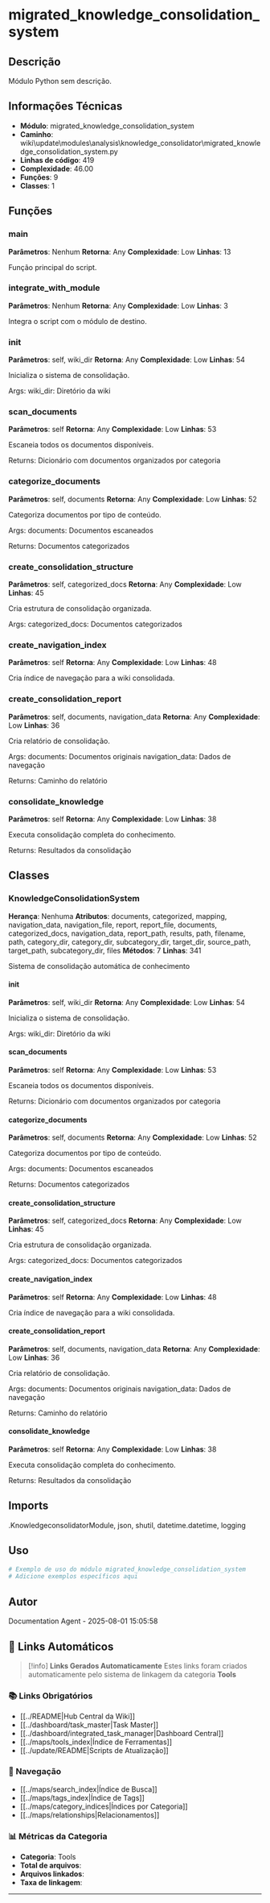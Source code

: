 # migrated_knowledge_consolidation_system

## Descrição

Módulo Python sem descrição.

## Informações Técnicas

- **Módulo**: migrated_knowledge_consolidation_system
- **Caminho**: wiki\update\modules\analysis\knowledge_consolidator\migrated_knowledge_consolidation_system.py
- **Linhas de código**: 419
- **Complexidade**: 46.00
- **Funções**: 9
- **Classes**: 1

## Funções

### main

**Parâmetros**: Nenhum
**Retorna**: Any
**Complexidade**: Low
**Linhas**: 13

Função principal do script.

### integrate_with_module

**Parâmetros**: Nenhum
**Retorna**: Any
**Complexidade**: Low
**Linhas**: 3

Integra o script com o módulo de destino.

### __init__

**Parâmetros**: self, wiki_dir
**Retorna**: Any
**Complexidade**: Low
**Linhas**: 54

Inicializa o sistema de consolidação.

Args:
    wiki_dir: Diretório da wiki

### scan_documents

**Parâmetros**: self
**Retorna**: Any
**Complexidade**: Low
**Linhas**: 53

Escaneia todos os documentos disponíveis.

Returns:
    Dicionário com documentos organizados por categoria

### categorize_documents

**Parâmetros**: self, documents
**Retorna**: Any
**Complexidade**: Low
**Linhas**: 52

Categoriza documentos por tipo de conteúdo.

Args:
    documents: Documentos escaneados
    
Returns:
    Documentos categorizados

### create_consolidation_structure

**Parâmetros**: self, categorized_docs
**Retorna**: Any
**Complexidade**: Low
**Linhas**: 45

Cria estrutura de consolidação organizada.

Args:
    categorized_docs: Documentos categorizados

### create_navigation_index

**Parâmetros**: self
**Retorna**: Any
**Complexidade**: Low
**Linhas**: 48

Cria índice de navegação para a wiki consolidada.

### create_consolidation_report

**Parâmetros**: self, documents, navigation_data
**Retorna**: Any
**Complexidade**: Low
**Linhas**: 36

Cria relatório de consolidação.

Args:
    documents: Documentos originais
    navigation_data: Dados de navegação
    
Returns:
    Caminho do relatório

### consolidate_knowledge

**Parâmetros**: self
**Retorna**: Any
**Complexidade**: Low
**Linhas**: 38

Executa consolidação completa do conhecimento.

Returns:
    Resultados da consolidação

## Classes

### KnowledgeConsolidationSystem

**Herança**: Nenhuma
**Atributos**: documents, categorized, mapping, navigation_data, navigation_file, report, report_file, documents, categorized_docs, navigation_data, report_path, results, path, filename, path, category_dir, category_dir, subcategory_dir, target_dir, source_path, target_path, subcategory_dir, files
**Métodos**: 7
**Linhas**: 341

Sistema de consolidação automática de conhecimento

#### __init__

**Parâmetros**: self, wiki_dir
**Retorna**: Any
**Complexidade**: Low
**Linhas**: 54

Inicializa o sistema de consolidação.

Args:
    wiki_dir: Diretório da wiki

#### scan_documents

**Parâmetros**: self
**Retorna**: Any
**Complexidade**: Low
**Linhas**: 53

Escaneia todos os documentos disponíveis.

Returns:
    Dicionário com documentos organizados por categoria

#### categorize_documents

**Parâmetros**: self, documents
**Retorna**: Any
**Complexidade**: Low
**Linhas**: 52

Categoriza documentos por tipo de conteúdo.

Args:
    documents: Documentos escaneados
    
Returns:
    Documentos categorizados

#### create_consolidation_structure

**Parâmetros**: self, categorized_docs
**Retorna**: Any
**Complexidade**: Low
**Linhas**: 45

Cria estrutura de consolidação organizada.

Args:
    categorized_docs: Documentos categorizados

#### create_navigation_index

**Parâmetros**: self
**Retorna**: Any
**Complexidade**: Low
**Linhas**: 48

Cria índice de navegação para a wiki consolidada.

#### create_consolidation_report

**Parâmetros**: self, documents, navigation_data
**Retorna**: Any
**Complexidade**: Low
**Linhas**: 36

Cria relatório de consolidação.

Args:
    documents: Documentos originais
    navigation_data: Dados de navegação
    
Returns:
    Caminho do relatório

#### consolidate_knowledge

**Parâmetros**: self
**Retorna**: Any
**Complexidade**: Low
**Linhas**: 38

Executa consolidação completa do conhecimento.

Returns:
    Resultados da consolidação

## Imports

.KnowledgeconsolidatorModule, json, shutil, datetime.datetime, logging

## Uso

```python
# Exemplo de uso do módulo migrated_knowledge_consolidation_system
# Adicione exemplos específicos aqui
```

## Autor

Documentation Agent - 2025-08-01 15:05:58

## 🔗 **Links Automáticos**

> [!info] **Links Gerados Automaticamente**
> Estes links foram criados automaticamente pelo sistema de linkagem da categoria **Tools**

### **📚 Links Obrigatórios**
- [[../README|Hub Central da Wiki]]
- [[../dashboard/task_master|Task Master]]
- [[../dashboard/integrated_task_manager|Dashboard Central]]
- [[../maps/tools_index|Índice de Ferramentas]]
- [[../update/README|Scripts de Atualização]]

### **🧭 Navegação**
- [[../maps/search_index|Índice de Busca]]
- [[../maps/tags_index|Índice de Tags]]
- [[../maps/category_indices|Índices por Categoria]]
- [[../maps/relationships|Relacionamentos]]

### **📊 Métricas da Categoria**
- **Categoria**: Tools
- **Total de arquivos**: <!-- Contador automático -->
- **Arquivos linkados**: <!-- Contador automático -->
- **Taxa de linkagem**: <!-- Percentual automático -->

---

